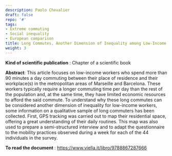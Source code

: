 ```yaml
---
description: Paolo Chevalier
draft: false
repo: '#'
tags:
- Extreme commuting
- Social inequality
- European comparison
title: Long Commutes, Another Dimension of Inequality among Low-Income Workers. Evidence from Barcelona and Marseille
weight: 3
---
```


**Kind of scientific publication** : Chapter of a scientific book

**Abstract**: This article focuses on low-income workers who spend more than 90 minutes a day commuting between their place of residence and their workplace(s) in the metropolitan areas of Marseille and Barcelona. These workers typically require a longer commuting time per day than the rest of the population and, at the same time, they have limited economic resources to afford the said commute. To understand why these long commutes can be considered another dimension of inequality for low-income workers, some information on a qualitative sample of long commuters has been collected. First, GPS tracking was carried out to map their residential space, offering a great understanding of their daily routines. This map was also used to prepare a semi-structured interview and to adapt the questionnaire to the mobility practices observed during a week for each of the 44 individuals in the survey.

**To read the document** : https://www.viella.it/libro/9788867287666 



